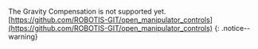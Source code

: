 The Gravity Compensation is not supported yet.  
[https://github.com/ROBOTIS-GIT/open_manipulator_controls](https://github.com/ROBOTIS-GIT/open_manipulator_controls)
{: .notice--warning}